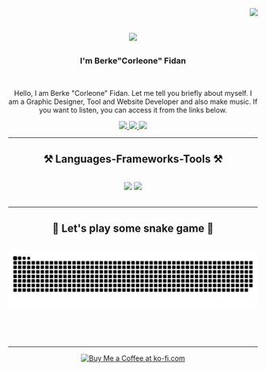 <img align="right" src="https://visitor-badge.laobi.icu/badge?page_id=salesp07.salesp07" />

<h1 align="center">
    <img src="https://readme-typing-svg.herokuapp.com/?font=Righteous&size=35&center=true&vCenter=true&width=500&height=70&duration=4000&lines=Hi+There!+👋;+I'm+Corleone!;" />
</h1>

<h3 align="center">I'm Berke"Corleone" Fidan</h3>
<br/>

<div align="center">
 
Hello, I am Berke "Corleone" Fidan. Let me tell you briefly about myself. I am a Graphic Designer, Tool and Website Developer and also make music. If you want to listen, you can access it from the links below.

 </div>
 
<div align="center"> 
  <a href="berkefiiidan67@gmail.com">
    <img src="https://img.shields.io/badge/Gmail-333333?style=for-the-badge&logo=gmail&logoColor=red" />
  </a>
  <a href="https://soundcloud.com/corleonnee" target="_blank">
    <img src="https://img.shields.io/badge/my%20music-red?style=for-the-badge&logo=youtubemusic&logoColor=white" target="_blank" />
  </a>
  <a href="https://ffm.bio/corleone" target="_blank">
     <img src="https://img.shields.io/badge/website-0077B5?style=for-the-badge&logo=world&logoColor=white" target="_blank" /> <!-- sqlite, safari, google-chrome are other good icon options -->
  </a>
</div>

 <hr/>
 
<h2 align="center">⚒️ Languages-Frameworks-Tools ⚒️</h2>
<br/>
<div align="center">
    <img src="https://skillicons.dev/icons?i=react,bootstrap,mui,html,css,vscode,github,figma,tailwind,git,r" />
    <img src="https://skillicons.dev/icons?i=nodejs,python,javascript,typescript,express,firebase,mongodb,c,java,nextjs,mysql,flask" /><br>
</div>

<br/>
<hr/>

<div align="center">
  <h2>🐍 Let's play some snake game 🐍</h2>
  <br>
  <img alt="snake eating my contributions" src="https://raw.githubusercontent.com/salesp07/salesp07/output/github-contribution-grid-snake.svg" />
  
  <br/><br/><br/>
</div>

<hr/>



<div align="center">
<a href='https://ko-fi.com/toeshu' target='_blank'><img height='64' style='border:0px;height:64px;' src='https://storage.ko-fi.com/cdn/kofi1.png?v=3' border='0' alt='Buy Me a Coffee at ko-fi.com' /></a>
</div>

<br/>
